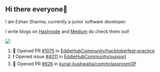 ## Hi there everyone👋

I am Eshan Sharma, currently a junior software developer. 

I write blogs on [Hashnode](https://eshansharma.hashnode.dev/) and [Medium](https://medium.com/@eshan.sharma108) do check them out!

<img 
   src="https://github-readme-stats.vercel.app/api?username=eshan-sharma&show_icons=true&theme=tokyonight" 
/>

<!--START_SECTION:activity-->
1. 💪 Opened PR [#1075](https://github.com/EddieHubCommunity/hacktoberfest-practice/pull/1075) in [EddieHubCommunity/hacktoberfest-practice](https://github.com/EddieHubCommunity/hacktoberfest-practice)
2. ❗️ Opened issue [#4011](https://github.com/EddieHubCommunity/support/issues/4011) in [EddieHubCommunity/support](https://github.com/EddieHubCommunity/support)
3. 💪 Opened PR [#926](https://github.com/kunal-kushwaha/commclassroomOP/pull/926) in [kunal-kushwaha/commclassroomOP](https://github.com/kunal-kushwaha/commclassroomOP)
<!--END_SECTION:activity-->




